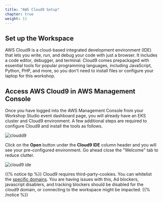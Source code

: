 ```yaml
---
title: "AWS Cloud9 Setup"
chapter: true
weight: 11
---
```


## Set up the Workspace

AWS Cloud9 is a cloud-based integrated development environment (IDE) that lets you write, run, and debug your code with just a browser. It includes a code editor, debugger, and terminal. Cloud9 comes prepackaged with essential tools for popular programming languages, including JavaScript, Python, PHP, and more, so you don’t need to install files or configure your laptop for this workshop.

## Access AWS Cloud9 in AWS Management Console 

Once you have logged into the AWS Management Console from your Workshop Studio event dashboard page, you will already have an EKS cluster and Cloud9 environment. A few additional steps are required to configure Cloud9 and install the tools as follows.


![cloudd9](/images/workshop-studio-cloud9-dashboard.png)

Click on the **Open** button under the **Cloud9 IDE** column header and you will see your pre-configured environment.  Go ahead close the "Welcome" tab to reduce clutter.

![cloud9 ide](/images/cloud9-initial.png)

{{% notice tip %}}
Cloud9 requires third-party-cookies. You can whitelist the [specific domains](https://docs.aws.amazon.com/cloud9/latest/user-guide/troubleshooting.html#troubleshooting-env-loading).  You are having issues with this, Ad blockers, javascript disablers, and tracking blockers should be disabled for the cloud9 domain, or connecting to the workspace might be impacted.
{{% /notice %}}
